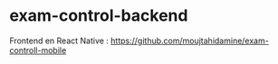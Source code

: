 # exam-control-backend
Frontend en React Native : https://github.com/moujtahidamine/exam-controll-mobile
